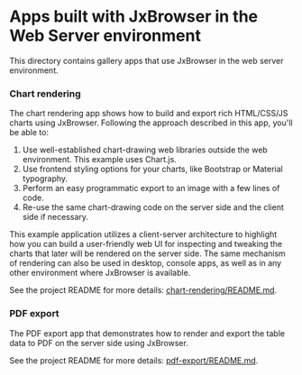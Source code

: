 # Apps built with JxBrowser in the Web Server environment

This directory contains gallery apps that use JxBrowser in the web server environment.

### Chart rendering

The chart rendering app shows how to build and export rich HTML/CSS/JS charts 
using JxBrowser. Following the approach described in this app, you'll be able to:

1. Use well-established chart-drawing web libraries outside the web environment. 
   This example uses Chart.js.
2. Use frontend styling options for your charts, like Bootstrap or Material typography.
3. Perform an easy programmatic export to an image with a few lines of code.
4. Re-use the same chart-drawing code on the server side and the client side
   if necessary.

This example application utilizes a client-server architecture to highlight how 
you can build a user-friendly web UI for inspecting and tweaking the charts that 
later will be rendered on the server side. The same mechanism of rendering can also 
be used in desktop, console apps, as well as in any other environment where 
JxBrowser is available.

See the project README for more details: [chart-rendering/README.md](chart-rendering/README.md).

### PDF export

The PDF export app that demonstrates how to render and export the table data to PDF
on the server side using JxBrowser.

See the project README for more details: [pdf-export/README.md](pdf-export/README.md).
